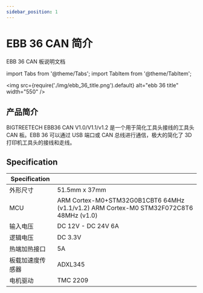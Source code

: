 ```yaml
---
sidebar_position: 1
---
```


# EBB 36 CAN 简介

EBB 36 CAN 板说明文档

<!-- import lib start -->

import Tabs from '@theme/Tabs';
import TabItem from '@theme/TabItem';

<!-- import lib end -->

<img
    src={require('./img/ebb_36_title.png').default}
    alt="ebb 36 title" width="550"
/>

## 产品简介

BIGTREETECH EBB36 CAN V1.0/V1.1/v1.2 是一个用于简化工具头接线的工具头 CAN 板。EBB 36 可以通过 USB 端口或 CAN 总线进行通信，极大的简化了 3D 打印机工具头的接线和走线。

## Specification

|Specification||
|-|-|
|外形尺寸|51.5mm x 37mm|
|MCU|ARM Cortex-M0+STM32G0B1CBT6 64MHz (v1.1/v1.2) ARM Cortex-M0 STM32F072C8T6 48MHz (v1.0)|
|输入电压|DC 12V - DC 24V 6A|
|逻辑电压|DC 3.3V|
|热端加热接口|5A|
|板载加速度传感器|ADXL345|
|电机驱动|TMC 2209|
